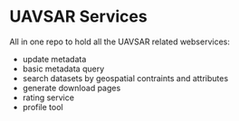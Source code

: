 # UAVSAR Services
All in one repo to hold all the UAVSAR related webservices:
* update metadata
* basic metadata query
* search datasets by geospatial contraints and attributes 
* generate download pages
* rating service
* profile tool  
